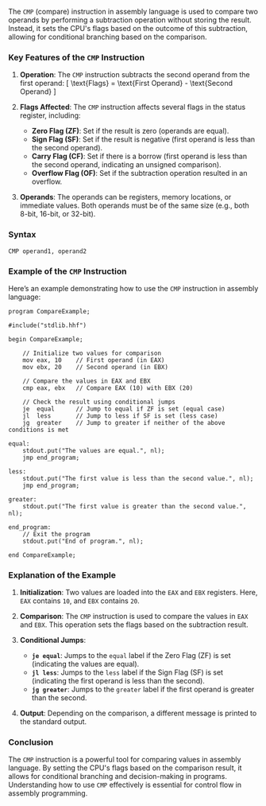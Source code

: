 The `CMP` (compare) instruction in assembly language is used to compare two operands by performing a subtraction operation without storing the result. Instead, it sets the CPU's flags based on the outcome of this subtraction, allowing for conditional branching based on the comparison.

### Key Features of the `CMP` Instruction

1. **Operation**: The `CMP` instruction subtracts the second operand from the first operand:
   \[
   \text{Flags} = \text{First Operand} - \text{Second Operand}
   \]

2. **Flags Affected**: The `CMP` instruction affects several flags in the status register, including:
   - **Zero Flag (ZF)**: Set if the result is zero (operands are equal).
   - **Sign Flag (SF)**: Set if the result is negative (first operand is less than the second operand).
   - **Carry Flag (CF)**: Set if there is a borrow (first operand is less than the second operand, indicating an unsigned comparison).
   - **Overflow Flag (OF)**: Set if the subtraction operation resulted in an overflow.

3. **Operands**: The operands can be registers, memory locations, or immediate values. Both operands must be of the same size (e.g., both 8-bit, 16-bit, or 32-bit).

### Syntax

```assembly
CMP operand1, operand2
```

### Example of the `CMP` Instruction

Here’s an example demonstrating how to use the `CMP` instruction in assembly language:

```assembly
program CompareExample;

#include("stdlib.hhf")

begin CompareExample;

    // Initialize two values for comparison
    mov eax, 10    // First operand (in EAX)
    mov ebx, 20    // Second operand (in EBX)

    // Compare the values in EAX and EBX
    cmp eax, ebx   // Compare EAX (10) with EBX (20)

    // Check the result using conditional jumps
    je  equal      // Jump to equal if ZF is set (equal case)
    jl  less       // Jump to less if SF is set (less case)
    jg  greater    // Jump to greater if neither of the above conditions is met

equal:
    stdout.put("The values are equal.", nl);
    jmp end_program;

less:
    stdout.put("The first value is less than the second value.", nl);
    jmp end_program;

greater:
    stdout.put("The first value is greater than the second value.", nl);

end_program:
    // Exit the program
    stdout.put("End of program.", nl);

end CompareExample;
```

### Explanation of the Example

1. **Initialization**: Two values are loaded into the `EAX` and `EBX` registers. Here, `EAX` contains `10`, and `EBX` contains `20`.

2. **Comparison**: The `CMP` instruction is used to compare the values in `EAX` and `EBX`. This operation sets the flags based on the subtraction result.

3. **Conditional Jumps**:
   - **`je equal`**: Jumps to the `equal` label if the Zero Flag (ZF) is set (indicating the values are equal).
   - **`jl less`**: Jumps to the `less` label if the Sign Flag (SF) is set (indicating the first operand is less than the second).
   - **`jg greater`**: Jumps to the `greater` label if the first operand is greater than the second.

4. **Output**: Depending on the comparison, a different message is printed to the standard output.

### Conclusion

The `CMP` instruction is a powerful tool for comparing values in assembly language. By setting the CPU's flags based on the comparison result, it allows for conditional branching and decision-making in programs. Understanding how to use `CMP` effectively is essential for control flow in assembly programming.
